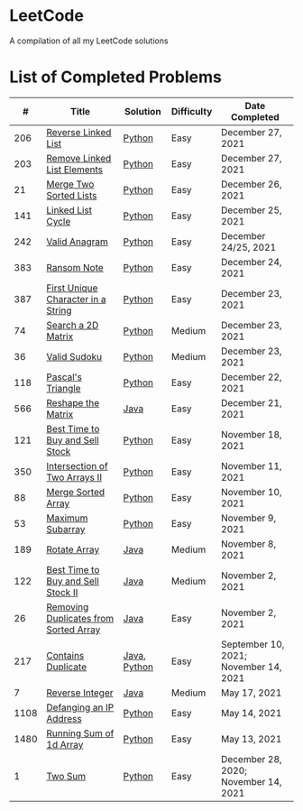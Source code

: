 # LeetCode
A compilation of all my LeetCode solutions

# List of Completed Problems

| # | Title | Solution | Difficulty | Date Completed |
|---| ----- | -------- | ---------- | -------------- |
|206|[Reverse Linked List](https://leetcode.com/problems/reverse-linked-list/) | [Python](./Solutions/LinkedList/reverseLinkedList.py)|Easy|December 27, 2021|
|203|[Remove Linked List Elements](https://leetcode.com/problems/remove-linked-list-elements/) | [Python](./Solutions/LinkedList/removeLinkedListElements.py)|Easy|December 27, 2021|
|21|[Merge Two Sorted Lists](https://leetcode.com/problems/merge-two-sorted-lists/) | [Python](./Solutions/LinkedList/mergeTwoSortedLists.py)|Easy|December 26, 2021|
|141|[Linked List Cycle](https://leetcode.com/problems/linked-list-cycle/) | [Python](./Solutions/LinkedList/linkedListCycle.py)|Easy|December 25, 2021|
|242|[Valid Anagram](https://leetcode.com/problems/valid-anagram/) | [Python](./Solutions/String/validAnagram.py)|Easy|December 24/25, 2021|
|383|[Ransom Note](https://leetcode.com/problems/ransom-note/) | [Python](./Solutions/String/ransomNote.py)|Easy|December 24, 2021|
|387|[First Unique Character in a String](https://leetcode.com/problems/first-unique-character-in-a-string/) | [Python](./Solutions/String/firstUniqueCharacterInAString.py)|Easy|December 23, 2021|
|74|[Search a 2D Matrix](https://leetcode.com/problems/search-a-2d-matrix/) | [Python](./Solutions/Array/searchA2dMatrix.py)|Medium|December 23, 2021|
|36|[Valid Sudoku](https://leetcode.com/problems/valid-sudoku/) | [Python](./Solutions/Array/validSudoku.py)|Medium|December 23, 2021|
|118|[Pascal's Triangle](https://leetcode.com/problems/pascals-triangle/) | [Python](./Solutions/Array/pascalsTriangle.py)|Easy|December 22, 2021|
|566|[Reshape the Matrix](https://leetcode.com/problems/reshape-the-matrix/) | [Java](./Solutions/Array/reshapeTheMatrix.java)|Easy|December 21, 2021|
|121|[Best Time to Buy and Sell Stock](https://leetcode.com/problems/best-time-to-buy-and-sell-stock/) | [Python](./Solutions/Array/bestTimeToBuyAndSellStock.py)|Easy|November 18, 2021|
|350|[Intersection of Two Arrays II](https://leetcode.com/problems/intersection-of-two-arrays-ii/) | [Python](./Solutions/Array/intersectionOfTwoArraysII.py)|Easy|November 11, 2021|
|88|[Merge Sorted Array](https://leetcode.com/problems/merge-sorted-array/) | [Python](./Solutions/Array/mergeSortedArray.py)|Easy|November 10, 2021|
|53|[Maximum Subarray](https://leetcode.com/problems/maximum-subarray/) | [Python](./Solutions/Array/maximumSubarray.py)|Easy|November 9, 2021|
|189|[Rotate Array](https://leetcode.com/problems/rotate-array/) | [Java](./Solutions/Array/rotateArray.java)|Medium|November 8, 2021|
|122|[Best Time to Buy and Sell Stock II](https://leetcode.com/problems/best-time-to-buy-and-sell-stock-ii/) | [Java](./Solutions/Array/bestTimeToBuyAndSellStockII.java)|Medium|November 2, 2021|
|26|[Removing Duplicates from Sorted Array](https://leetcode.com/problems/remove-duplicates-from-sorted-array/) | [Java](./Solutions/Array/removeDuplicatesFromSortedArray.java)|Easy|November 2, 2021|
|217|[Contains Duplicate](https://leetcode.com/problems/contains-duplicate/) | [Java](./Solutions/Array/containsDuplicate.java), [Python](./Solutions/Array/containsDuplicate.py)|Easy|September 10, 2021; November 14, 2021|
|7|[Reverse Integer](https://leetcode.com/problems/reverse-integer/) | [Java](./Solutions/Math/reverseInteger.java)|Medium|May 17, 2021|
|1108|[Defanging an IP Address](https://leetcode.com/problems/defanging-an-ip-address/) | [Python](./Solutions/String/defangingAnIPAddress.py)|Easy|May 14, 2021|
|1480|[Running Sum of 1d Array](https://leetcode.com/problems/running-sum-of-1d-array/) | [Python](./Solutions/Array/runningSumOf1dArray.py)|Easy|May 13, 2021|
|1|[Two Sum](https://leetcode.com/problems/two-sum/) | [Python](./Solutions/Array/twoSum.py)|Easy|December 28, 2020; November 14, 2021|

